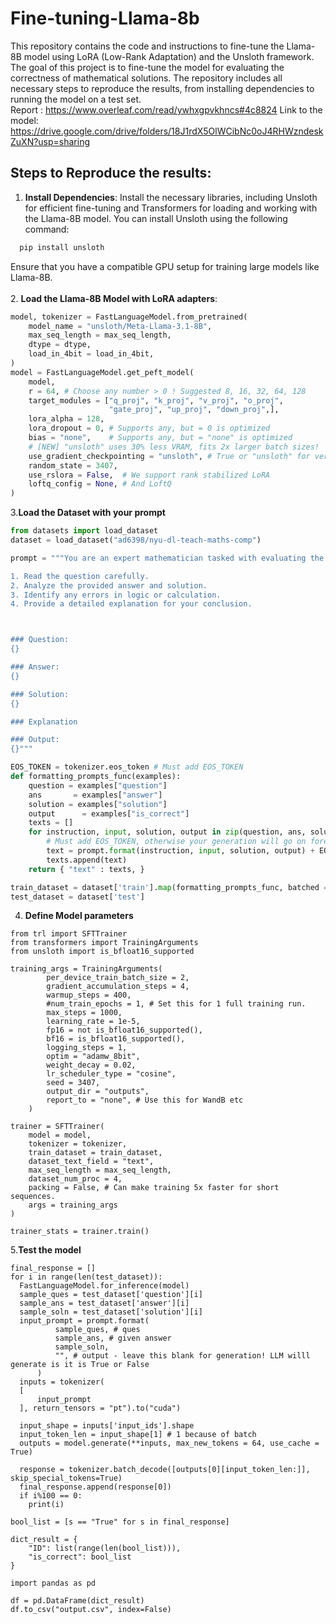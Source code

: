 # Fine-tuning-Llama-8b

This repository contains the code and instructions to fine-tune the Llama-8B model using LoRA (Low-Rank Adaptation) and the Unsloth framework. The goal of this project is to fine-tune the model for evaluating the correctness of mathematical solutions. The repository includes all necessary steps to reproduce the results, from installing dependencies to running the model on a test set.<br>
Report : https://www.overleaf.com/read/ywhxgpvkhncs#4c8824
Link to the model: https://drive.google.com/drive/folders/18J1rdX5OlWCibNc0oJ4RHWzndeskZuXN?usp=sharing

## Steps to Reproduce the results:

1. **Install Dependencies**: Install the necessary libraries, including Unsloth for efficient fine-tuning and Transformers for loading and working with the Llama-8B model.
You can install Unsloth using the following command:
```bash
  pip install unsloth
```
Ensure that you have a compatible GPU setup for training large models like Llama-8B.<br><br>
2. **Load the Llama-8B Model with LoRA adapters**:
```python
model, tokenizer = FastLanguageModel.from_pretrained(
    model_name = "unsloth/Meta-Llama-3.1-8B",
    max_seq_length = max_seq_length,
    dtype = dtype,
    load_in_4bit = load_in_4bit,
)
model = FastLanguageModel.get_peft_model(
    model,
    r = 64, # Choose any number > 0 ! Suggested 8, 16, 32, 64, 128
    target_modules = ["q_proj", "k_proj", "v_proj", "o_proj",
                      "gate_proj", "up_proj", "down_proj",],
    lora_alpha = 128,
    lora_dropout = 0, # Supports any, but = 0 is optimized
    bias = "none",    # Supports any, but = "none" is optimized
    # [NEW] "unsloth" uses 30% less VRAM, fits 2x larger batch sizes!
    use_gradient_checkpointing = "unsloth", # True or "unsloth" for very long context
    random_state = 3407,
    use_rslora = False,  # We support rank stabilized LoRA
    loftq_config = None, # And LoftQ
)
```
3.**Load the Dataset with your prompt** 
```python
from datasets import load_dataset
dataset = load_dataset("ad6398/nyu-dl-teach-maths-comp")

prompt = """You are an expert mathematician tasked with evaluating the correctness of a given math solution. Follow these steps:

1. Read the question carefully.
2. Analyze the provided answer and solution.
3. Identify any errors in logic or calculation.
4. Provide a detailed explanation for your conclusion.



### Question:
{}

### Answer:
{}

### Solution:
{}

### Explanation

### Output:
{}"""

EOS_TOKEN = tokenizer.eos_token # Must add EOS_TOKEN
def formatting_prompts_func(examples):
    question = examples["question"]
    ans       = examples["answer"]
    solution = examples["solution"]
    output      = examples["is_correct"]
    texts = []
    for instruction, input, solution, output in zip(question, ans, solution, output):
        # Must add EOS_TOKEN, otherwise your generation will go on forever!
        text = prompt.format(instruction, input, solution, output) + EOS_TOKEN
        texts.append(text)
    return { "text" : texts, }

train_dataset = dataset['train'].map(formatting_prompts_func, batched = True,)
test_dataset = dataset['test']

```
4. **Define Model parameters**
```
from trl import SFTTrainer
from transformers import TrainingArguments
from unsloth import is_bfloat16_supported

training_args = TrainingArguments(
        per_device_train_batch_size = 2,
        gradient_accumulation_steps = 4,
        warmup_steps = 400,
        #num_train_epochs = 1, # Set this for 1 full training run.
        max_steps = 1000,
        learning_rate = 1e-5,
        fp16 = not is_bfloat16_supported(),
        bf16 = is_bfloat16_supported(),
        logging_steps = 1,
        optim = "adamw_8bit",
        weight_decay = 0.02,
        lr_scheduler_type = "cosine",
        seed = 3407,
        output_dir = "outputs",
        report_to = "none", # Use this for WandB etc
    )

trainer = SFTTrainer(
    model = model,
    tokenizer = tokenizer,
    train_dataset = train_dataset,
    dataset_text_field = "text",
    max_seq_length = max_seq_length,
    dataset_num_proc = 4,
    packing = False, # Can make training 5x faster for short sequences.
    args = training_args
)

trainer_stats = trainer.train()
```
5.**Test the model**
```
final_response = []
for i in range(len(test_dataset)):
  FastLanguageModel.for_inference(model)
  sample_ques = test_dataset['question'][i]
  sample_ans = test_dataset['answer'][i]
  sample_soln = test_dataset['solution'][i]
  input_prompt = prompt.format(
          sample_ques, # ques
          sample_ans, # given answer
          sample_soln,
          "", # output - leave this blank for generation! LLM willl generate is it is True or False
      )
  inputs = tokenizer(
  [
      input_prompt
  ], return_tensors = "pt").to("cuda")

  input_shape = inputs['input_ids'].shape
  input_token_len = input_shape[1] # 1 because of batch
  outputs = model.generate(**inputs, max_new_tokens = 64, use_cache = True)

  response = tokenizer.batch_decode([outputs[0][input_token_len:]], skip_special_tokens=True)
  final_response.append(response[0])
  if i%100 == 0:
    print(i)

bool_list = [s == "True" for s in final_response]

dict_result = {
    "ID": list(range(len(bool_list))),
    "is_correct": bool_list
}

import pandas as pd

df = pd.DataFrame(dict_result)
df.to_csv("output.csv", index=False)
```

